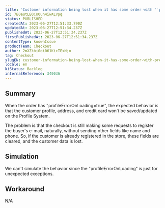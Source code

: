 ```yaml
---
title: 'Customer information being lost when it has some order with ''profileErrorOnLoading'''
id: 7B0eutLBOCKOun4iwALVpq
status: PUBLISHED
createdAt: 2023-06-27T12:51:33.790Z
updatedAt: 2023-06-27T12:51:34.237Z
publishedAt: 2023-06-27T12:51:34.237Z
firstPublishedAt: 2023-06-27T12:51:34.237Z
contentType: knownIssue
productTeam: Checkout
author: 2mXZkbi0oi061KicTExNjo
tag: Checkout
slugEN: customer-information-being-lost-when-it-has-some-order-with-profileerroronloading
locale: en
kiStatus: Backlog
internalReference: 340036
---
```


## Summary


When the order has "profileErrorOnLoading=true", the expected behavior is that the customer profile, address, and credit card won't be saved/updated on the Profile System.

The problem is that the checkout is still making some requests to register the buyer's e-mail, naturally, without sending other fields like name and phone. So, if the customer is already registered in the store, these fields are cleared, and the customer data is lost.


##

## Simulation


We can't simulate the behavior since the "profileErrorOnLoading" is just for unexpected exceptions.


##

## Workaround


N/A



